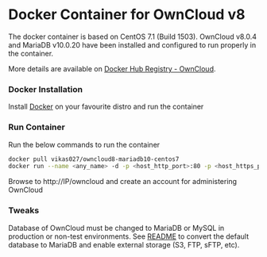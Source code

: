 # Docker Container for OwnCloud v8
The docker container is based on CentOS 7.1 (Build 1503). OwnCloud v8.0.4 and MariaDB v10.0.20 have been installed and configured to run properly in the container.

More details are available on [Docker Hub Registry - OwnCloud](https://registry.hub.docker.com/u/vikas027/owncloud8-mariadb10-centos7/).

### Docker Installation
Install [Docker](https://docs.docker.com/installation/) on your favourite distro and run the container

### Run Container
Run the below commands to run the container
```bash
docker pull vikas027/owncloud8-mariadb10-centos7
docker run --name <any_name> -d -p <host_http_port>:80 -p <host_https_port>:443
```
Browse to http://IP/owncloud and create an account for administering OwnCloud

### Tweaks
Database of OwnCloud must be changed to MariaDB or MySQL in production or non-test environments.
See [README](README.txt) to convert the default database to MariaDB and enable external storage (S3, FTP, sFTP, etc). 
